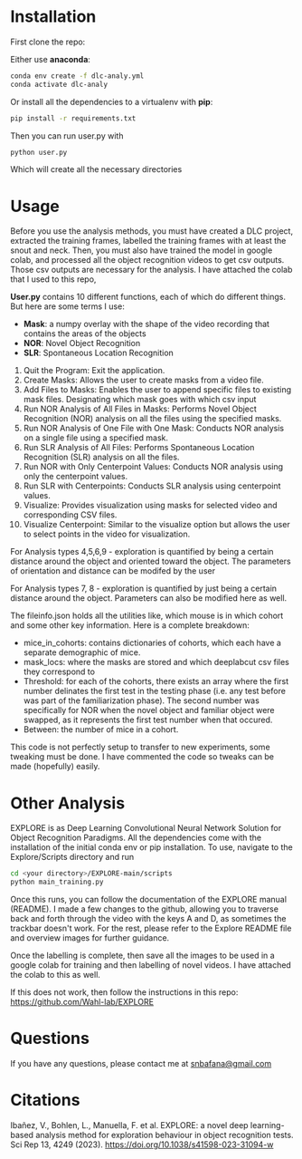 # Installation

First clone the repo:

Either use **anaconda**:

```sh
conda env create -f dlc-analy.yml
conda activate dlc-analy
```

Or install all the dependencies to a virtualenv with **pip**:

```sh
pip install -r requirements.txt
```

Then you can run user.py with

```sh
python user.py
```

Which will create all the necessary directories

# Usage

Before you use the analysis methods, you must have created a DLC project, extracted the training frames, labelled the training frames with at least the snout and neck. Then, you must also have trained the model in google colab, and processed all the object recognition videos to get csv outputs. Those csv outputs are necessary for the analysis. I have attached the colab that I used to this repo, 

**User.py** contains 10 different functions, each of which do different things. But here are some terms I use: 

- **Mask**: a numpy overlay with the shape of the video recording that contains the areas of the objects
- **NOR**: Novel Object Recognition
- **SLR**: Spontaneous Location Recognition

1. Quit the Program: Exit the application.
2. Create Masks: Allows the user to create masks from a video file.
3. Add Files to Masks: Enables the user to append specific files to existing mask files. Designating which mask goes with which csv input 
4. Run NOR Analysis of All Files in Masks: Performs Novel Object Recognition (NOR) analysis on all the files using the specified masks. 
5. Run NOR Analysis of One File with One Mask: Conducts NOR analysis on a single file using a specified mask.
6. Run SLR Analysis of All Files: Performs Spontaneous Location Recognition (SLR) analysis on all the files.
7. Run NOR with Only Centerpoint Values: Conducts NOR analysis using only the centerpoint values.
8. Run SLR with Centerpoints: Conducts SLR analysis using centerpoint values.
9. Visualize: Provides visualization using masks for selected video and corresponding CSV files.
10. Visualize Centerpoint: Similar to the visualize option but allows the user to select points in the video for visualization.


For Analysis types 4,5,6,9 - exploration is quantified by being a certain distance around the object and oriented toward the object. The parameters of orientation and distance can be modifed by the user

For Analysis types 7, 8 - exploration is quantified by just being a certain distance around the object. Parameters can also be modified here as well. 

The fileinfo.json holds all the utilities like, which mouse is in which cohort and some other key information. Here is a complete breakdown: 

- mice_in_cohorts: contains dictionaries of cohorts, which each have a separate demographic of mice. 
- mask_locs: where the masks are stored and which deeplabcut csv files they correspond to
- Threshold: for each of the cohorts, there exists an array where the first number delinates the first test in the testing phase (i.e. any test before was part of the familiarization phase). The second number was specifically for NOR when the novel object and familiar object were swapped, as it represents the first test number when that occured. 
- Between: the number of mice in a cohort. 

This code is not perfectly setup to transfer to new experiments, some tweaking must be done. I have commented the code so tweaks can be made (hopefully) easily. 

# Other Analysis

EXPLORE is as Deep Learning Convolutional Neural Network Solution for Object Recognition Paradigms. All the dependencies come with the installation of the initial conda env or pip installation. To use, navigate to the Explore/Scripts directory and run

```sh
cd <your directory>/EXPLORE-main/scripts
python main_training.py
```

Once this runs, you can follow the documentation of the EXPLORE manual (README). I made a few changes to the github, allowing you to traverse back and forth through the video with the keys A and D, as sometimes the trackbar doesn't work. For the rest, please refer to the Explore README file and overview images for further guidance. 

Once the labelling is complete, then save all the images to be used in a google colab for training and then labelling of novel videos. I have attached the colab to this as well. 

If this does not work, then follow the instructions in this repo: https://github.com/Wahl-lab/EXPLORE

# Questions

If you have any questions, please contact me at snbafana@gmail.com

# Citations

Ibañez, V., Bohlen, L., Manuella, F. et al. EXPLORE: a novel deep learning-based analysis method for exploration behaviour in object recognition tests. Sci Rep 13, 4249 (2023). https://doi.org/10.1038/s41598-023-31094-w